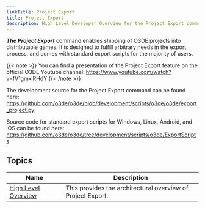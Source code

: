 ```yaml
---
linkTitle: Project Export
title: Project Export
description: High Level Developer Overview for the Project Export command.
---
```


***The Project Export*** command enables shipping of O3DE projects into distributable games. It is designed to fulfill arbitrary needs in the export process, and comes with standard export scripts for the majority of users.

{{< note >}}
You can find a presentation of the Project Export feature on the official O3DE Youtube channel: https://www.youtube.com/watch?v=fV1gmxiRHdY
{{< /note >}}



The development source for the Project Export command can be found here: https://github.com/o3de/o3de/blob/development/scripts/o3de/o3de/export_project.py

Source code for standard export scripts for Windows, Linux, Android, and iOS can be found here: https://github.com/o3de/o3de/tree/development/scripts/o3de/ExportScripts

## Topics

| Name | Description |
|-|-|
| [High Level Overview](./high-level-overview) | This provides the architectural overview of Project Export. |
